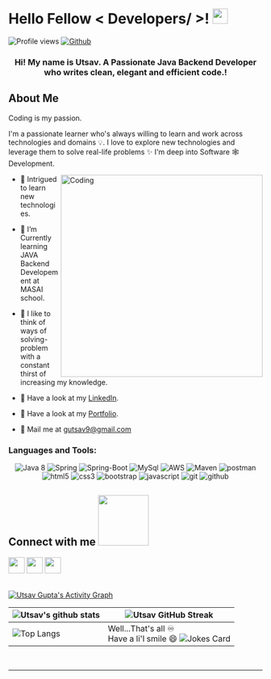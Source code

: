 

<h1> Hello Fellow < Developers/ >! <img src = "https://raw.githubusercontent.com/MartinHeinz/MartinHeinz/master/wave.gif" width = 30px> </h1>
<p align='center'>
</p>


![Profile views](https://visitor-badge.glitch.me/badge?page_id=g-utsav.visitor-badge)
[![Github](https://img.shields.io/github/followers/g-utsav?label=Follow&style=social)](https://github.com/g-utsav)

<h3 align="center"> Hi! My name is Utsav. A Passionate Java Backend Developer who writes clean, elegant and efficient code.!</h3>

<h2> About Me </h2>

  
Coding is my passion.

I'm a passionate learner who's always willing to learn and work across technologies and domains 💡. I love to explore new technologies and leverage them to solve real-life problems ✨ I'm deep into Software 🕸️ Development.

<!-- <img width="50%" align="right" alt="Github" src="https://media0.giphy.com/media/KDDpcKigbfFpnejZs6/giphy.gif?cid=ecf05e47oy6f4zjs8g1qoiystc56cu7r9tb8a1fe76e05oty&rid=giphy.gif" /> -->
<img align="right" alt="Coding" width="400" src="https://www.aegisinfoways.com/images/java/java.jpg">


- 🔭 Intrigued to learn new technologies.

- 🌱 I’m Currently learning JAVA Backend Developement at MASAI school.

- 💞️ I like to think of ways of solving-problem with a constant thirst of increasing my knowledge.

- 💬 Have a look at my [LinkedIn](https://www.linkedin.com/in/g-utsav).
  
- 💬 Have a look at my [Portfolio](https://utsavgupta.netlify.app).

- 💬 Mail me at gutsav9@gmail.com
  



<h3 align="left">Languages and Tools:</h3>
<p align="center">
    <img src="https://img.shields.io/badge/java-%23ED8B00.svg?style=for-the-badge&logo=java&logoColor=white" alt="Java 8" />
  <img src="https://img.shields.io/badge/Spring-6DB33F?style=for-the-badge&logo=spring&logoColor=white" alt="Spring" />
     <img src="https://img.shields.io/badge/Spring_Boot-F2F4F9?style=for-the-badge&logo=spring-boot" alt="Spring-Boot" />
    <img src="https://img.shields.io/badge/MySQL-005C84?style=for-the-badge&logo=mysql&logoColor=white" alt="MySql" />
    <img src="https://img.shields.io/badge/AWS-%23FF9900.svg?style=for-the-badge&logo=amazon-aws&logoColor=white" alt="AWS" />
    <img src="https://img.shields.io/badge/apache_maven-C71A36?style=for-the-badge&logo=apachemaven&logoColor=white" alt="Maven" />
    <img src="https://img.shields.io/badge/Postman-FF6C37?style=for-the-badge&logo=Postman&logoColor=white" alt="postman" />
 <img src="https://img.shields.io/badge/HTML5-E34F26?style=for-the-badge&logo=html5&logoColor=white" alt="html5" />
    <img src="https://img.shields.io/badge/CSS3-1572B6?style=for-the-badge&logo=css3&logoColor=white" alt="css3" />
    <img src="https://img.shields.io/badge/Bootstrap-563D7C?style=for-the-badge&logo=bootstrap&logoColor=white" alt="bootstrap" />
    <img src="https://img.shields.io/badge/JavaScript-323330?style=for-the-badge&logo=javascript&logoColor=F7DF1E" alt="javascript" />
    <img src="https://img.shields.io/badge/Git-f44d27?style=for-the-badge&logo=git&logoColor=white" alt="git" />
    <img src="https://img.shields.io/badge/GitHub-100000?style=for-the-badge&logo=github&logoColor=white" alt="github" />
   
</p>


<h2> Connect with me <img src='https://raw.githubusercontent.com/ShahriarShafin/ShahriarShafin/main/Assets/handshake.gif' width="100px"> </h2>
<a href = 'https://www.linkedin.com/in/g-utsav'> <img width = '32px' align= 'center' src="https://raw.githubusercontent.com/rahulbanerjee26/githubAboutMeGenerator/main/icons/linked-in-alt.svg"/></a> 
<a href = 'https://www.github.com/g-utsav'> <img width = '32px' align= 'center' src="https://raw.githubusercontent.com/rahulbanerjee26/githubAboutMeGenerator/main/icons/github.svg"/></a>
 <a href = 'https://utsavgupta.netlify.app'> <img width = '32px' align= 'center' src="https://github.com/rahulbanerjee26/githubProfileReadmeGenerator/blob/e45a8faf4244da0c2543f7b05cdb4af0f3db34cc/icons/portfolio.png"/></a>
  
<br>
<br>
  <br>
  <a href="https://github.com/g-utsav/github-readme-activity-graph"><img alt="Utsav Gupta's Activity Graph" src="https://activity-graph.herokuapp.com/graph?username=g-utsav&bg_color=0D1117&color=5BCDEC&line=5BCDEC&point=FFFFFF&hide_border=true" /></a>

| ![Utsav's github stats](https://github-readme-stats.vercel.app/api?username=g-utsav&show_icons=true&theme=tokyonight) | ![Utsav GitHub Streak](https://github-readme-streak-stats.herokuapp.com/?user=g-utsav&show_icons=true&count_private=true&theme=react&hide_border=true&bg_color=0D1117) |
| --- | --- |
| ![Top Langs](https://github-readme-stats.vercel.app/api/top-langs/?username=g-utsav&theme=tokyonight) | Well...That's all ♾️ <br> Have a li'l smile 😄 ![Jokes Card](https://readme-jokes.vercel.app/api?theme=tokyonight)|




<br>


-----
